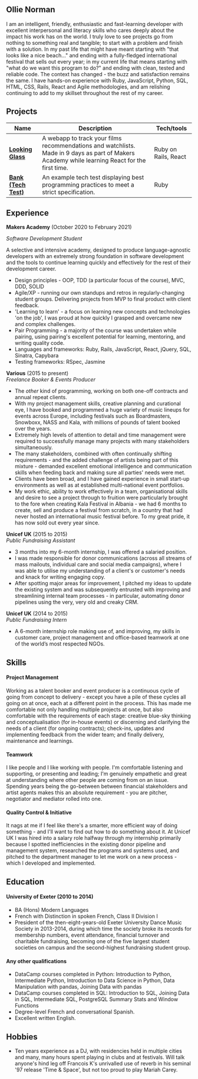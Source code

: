 ## Ollie Norman

I am an intelligent, friendly, enthusiastic and fast-learning developer with excellent interpersonal and literacy skills who cares deeply about the impact his work has on the world. I truly love to see projects go from nothing to something real and tangible; to start with a problem and finish with a solution. In my past life that might have meant starting with "that looks like a nice beach..." and ending with a fully-fledged international festival that sells out every year; in my current life that means starting with "what do we want this program to do?" and ending with clean, tested and reliable code. The context has changed - the buzz and satisfaction remains the same. I have hands-on experience with Ruby, JavaScript, Python, SQL, HTML, CSS, Rails, React and Agile methodologies, and am relishing continuing to add to my skillset throughout the rest of my career.

## Projects

| Name                         | Description       | Tech/tools        |
| ---------------------------- | ----------------- | ----------------- |
| **[Looking Glass](https://github.com/chrismabdo/looking_glass_final_project)** | A webapp to track your films recommendations and watchlists. Made in 9 days as part of Makers Academy while learning React for the first time.| Ruby on Rails, React |
| **[Bank (Tech Test)](https://github.com/ollienorman/bank-tech-test)** | An example tech test displaying best programming practices to meet a strict specification. | Ruby |

## Experience

**Makers Academy** (October 2020 to February 2021)

_Software Development Student_

A selective and intensive academy, designed to produce language-agnostic developers with an extremely strong foundation in software development and the tools to continue learning quickly and effectively for the rest of their development career.

- Design principles - OOP, TDD (a particular focus of the course), MVC, DDD, SOLID
- Agile/XP - running our own standups and retros in regularly-changing student groups. Delivering projects from MVP to final product with client feedback.
- 'Learning to learn' - a focus on learning new concepts and technologies 'on the job', I was proud at how quickly I grasped and overcame new and complex challenges.
- Pair Programming - a majority of the course was undertaken while pairing, using pairing's excellent potential for learning, mentoring, and writing quality code.
- Languages and frameworks: Ruby, Rails, JavaScript, React, jQuery, SQL, Sinatra, Capybara
- Testing frameworks: RSpec, Jasmine

**Various** (2015 to present)  
_Freelance Booker & Events Producer_

- The _other_ kind of programming, working on both one-off contracts and annual repeat clients. 
- With my project management skills, creative planning and curational eye, I have booked and programmed a huge variety of music lineups for events across Europe, including festivals such as Boardmasters, Snowboxx, NASS and Kala, with millions of pounds of talent booked over the years. 
- Extremely high levels of attention to detail and time management were required to successfully manage many projects with many stakeholders simultaneously.
- The many stakeholders, combined with often continually shifting requirements - and the added challenge of artists being part of this mixture - demanded excellent emotional intelligence and communication skills when feeding back and making sure all parties' needs were met.
- Clients have been broad, and I have gained experience in small start-up environments as well as at established multi-national event portfolios. 
- My work ethic, ability to work effectively in a team, organisational skills and desire to see a project through to fruition were particularly brought to the fore when creating Kala Festival in Albania - we had 6 months to create, sell and produce a festival from scratch, in a country that had never hosted an international music festival before. To my great pride, it has now sold out every year since.

**Unicef UK** (2015 to 2015)  
_Public Fundraising Assistant_

- 3 months into my 6-month internship, I was offered a salaried position. 
- I was made responsible for donor communications (across all streams of mass mailouts, individual care and social media campaigns), where I was able to utilise my understanding of a client's or customer's needs and knack for writing engaging copy.
- After spotting major areas for improvement, I pitched my ideas to update the existing system and was subsequently entrusted with improving and streamlining internal team processes - in particular, automating donor pipelines using the very, very old and creaky CRM.

**Unicef UK** (2014 to 2015)  
_Public Fundraising Intern_

- A 6-month internship role making use of, and improving, my skills in customer care, project management and office-based teamwork at one of the world’s most respected NGOs.

## Skills

#### Project Management

Working as a talent booker and event producer is a continuous cycle of going from concept to delivery - except you have a pile of these cycles all going on at once, each at a different point in the process. This has made me comfortable not only handling multiple projects at once, but also comfortable with the requirements of each stage: creative blue-sky thinking and conceptualisation (for in-house events) or discerning and clarifying the needs of a client (for ongoing contracts); check-ins, updates and implementing feedback from the wider team; and finally delivery, maintenance and learnings.

#### Teamwork

I like people and I like working with people. I'm comfortable listening and supporting, or presenting and leading; I'm genuinely empathetic and great at understanding where other people are coming from on an issue. Spending years being the go-between between financial stakeholders and artist agents makes this an absolute requirement - you are pitcher, negotiator and mediator rolled into one. 

#### Quality Control & Initiative

It nags at me if I feel like there's a smarter, more efficient way of doing something - and I'll want to find out how to do something about it. At Unicef UK I was hired into a salary role halfway through my internship primarily because I spotted inefficiencies in the existing donor pipeline and management system, researched the programs and systems used, and pitched to the department manager to let me work on a new process - which I developed and implemented.

## Education

#### University of Exeter (2010 to 2014)

- BA (Hons) Modern Languages
- French with Distinction in spoken French, Class II Division I
- President of the then-eight-years-old Exeter University Dance Music Society in 2013-2014, during which time the society broke its records for membership numbers, event attendance, financial turnover and charitable fundraising, becoming one of the five largest student societies on campus and the second-highest fundraising student group.

#### Any other qualifications

- DataCamp courses completed in Python: Introduction to Python, Intermediate Python, Introduction to Data Science in Python, Data Manipulation with pandas, Joining Data with pandas
- DataCamp courses completed in SQL: Introduction to SQL, Joining Data in SQL, Intermediate SQL, PostgreSQL Summary Stats and Window Functions
- Degree-level French and conversational Spanish.
- Excellent written English.

## Hobbies

- Ten years experience as a DJ, with residencies held in multiple cities and many, many hours spent playing in clubs and at festivals. Will talk anyone's hind leg off Francois K's unrivalled use of reverb in his seminal '97 release 'Time & Space', but not too proud to play Mariah Carey.
